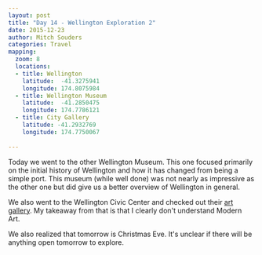 ```yaml
---
layout: post
title: "Day 14 - Wellington Exploration 2"
date: 2015-12-23
author: Mitch Souders
categories: Travel
mapping:
  zoom: 8
  locations:
  - title: Wellington
    latitude:  -41.3275941
    longitude: 174.8075984
  - title: Wellington Museum
    latitude:  -41.2850475
    longitude: 174.7786121
  - title: City Gallery
    latitude: -41.2932769
    longitude: 174.7750067
      
---
```


Today we went to the other Wellington Museum. This one focused primarily on
the initial history of Wellington and how it has changed from being a simple
port. This museum (while well done) was not nearly as impressive as the other one
but did give us a better overview of Wellington in general.

We also went to the Wellington Civic Center and checked out their [art gallery](http://citygallery.org.nz/).
My takeaway from that is that I clearly don't understand Modern Art.

We also realized that tomorrow is Christmas Eve. It's unclear if there will be anything
open tomorrow to explore.
